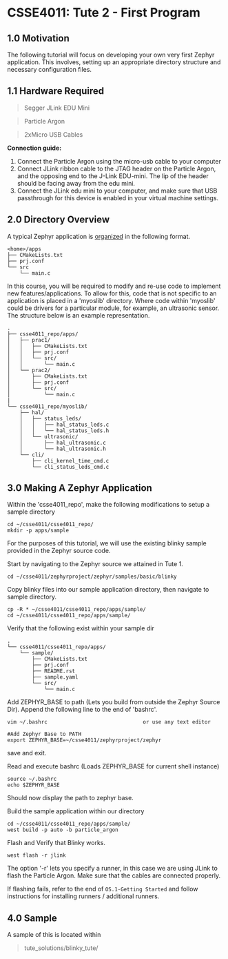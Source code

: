 # CSSE4011: Tute 2 - First Program

## 1.0 Motivation

The following tutorial will focus on developing your own very first Zephyr application. This involves, setting up an appropriate directory structure and necessary configuration files.

## 1.1 Hardware Required

>Segger JLink EDU Mini

>Particle Argon

>2xMicro USB Cables

**Connection guide:**
1. Connect the Particle Argon using the micro-usb cable to your computer
2. Connect JLink ribbon cable to the JTAG header on the Particle Argon, and the opposing end to the J-Link EDU-mini. The lip of the header should be facing away from the edu mini.
3. Connect the JLink edu mini to your computer, and make sure that USB passthrough for this device is enabled in your virtual machine settings. 

## 2.0 Directory Overview

A typical Zephyr application is [organized](https://docs.zephyrproject.org/latest/application/index.html) in the following format.

```
<home>/apps
├── CMakeLists.txt
├── prj.conf
└── src
    └── main.c
```

In this course, you will be required to modify and re-use code to implement new features/applications. To allow for this, code that is not specific to an application is placed in a 'myoslib' directory. Where code within 'myoslib' could be drivers for a particular module, for example, an ultrasonic sensor.  The structure below is an example representation.

```
.
├── csse4011_repo/apps/
│   ├── prac1/
│   │   ├── CMakeLists.txt
│   │   ├── prj.conf
│   │   └── src/
│   │       └── main.c 
│   └── prac2/
│       ├── CMakeLists.txt
│       ├── prj.conf
│       └── src/
│           └── main.c
|
└── csse4011_repo/myoslib/
    ├── hal/
    │   ├── status_leds/
    │   │   ├── hal_status_leds.c 
    │   │   └── hal_status_leds.h 
    │   └── ultrasonic/
    │       ├── hal_ultrasonic.c
    │       └── hal_ultrasonic.h
    └── cli/
        ├── cli_kernel_time_cmd.c
        └── cli_status_leds_cmd.c
```

## **3.0 Making A Zephyr Application**
Within the 'csse4011_repo', make the following modifications to setup a sample directory
```shell
cd ~/csse4011/csse4011_repo/
mkdir -p apps/sample
```
For the purposes of this tutorial, we will use the existing blinky sample provided in the Zephyr source code.

Start by navigating to the Zephyr source we attained in Tute 1.

```shell
cd ~/csse4011/zephyrproject/zephyr/samples/basic/blinky
```
Copy blinky files into our sample application directory, then navigate to sample directory.
```shell
cp -R * ~/csse4011/csse4011_repo/apps/sample/
cd ~/csse4011/csse4011_repo/apps/sample/
```
Verify that the following exist within your sample dir
```
.
└── csse4011/csse4011_repo/apps/
    └── sample/
        ├── CMakeLists.txt
        ├── prj.conf
        ├── README.rst
        ├── sample.yaml
        └── src/
            └── main.c
```
Add ZEPHYR_BASE to path (Lets you build from outside the Zephyr Source Dir). Append the following line to the end of 'bashrc'.
```
vim ~/.bashrc                               or use any text editor
    
#Add Zephyr Base to PATH
export ZEPHYR_BASE=~/csse4011/zephyrproject/zephyr   
```
save and exit.

Read and execute bashrc (Loads ZEPHYR_BASE for current shell instance)
```shell
source ~/.bashrc
echo $ZEPHYR_BASE
```
Should now display the path to zephyr base. 

Build the sample application within our directory
```shell
cd ~/csse4011/csse4011_repo/apps/sample/
west build -p auto -b particle_argon
```
Flash and Verify that Blinky works. 
```shell
west flash -r jlink
```

The option '-r' lets you specify a runner, in this case we are using JLink to flash the Particle Argon. Make sure that the cables are connected properly.

If flashing fails, refer to the end of `OS.1-Getting Started` and follow instructions for installing runners / additional runners. 


## **4.0 Sample**

A sample of this is located within

> tute_solutions/blinky_tute/
